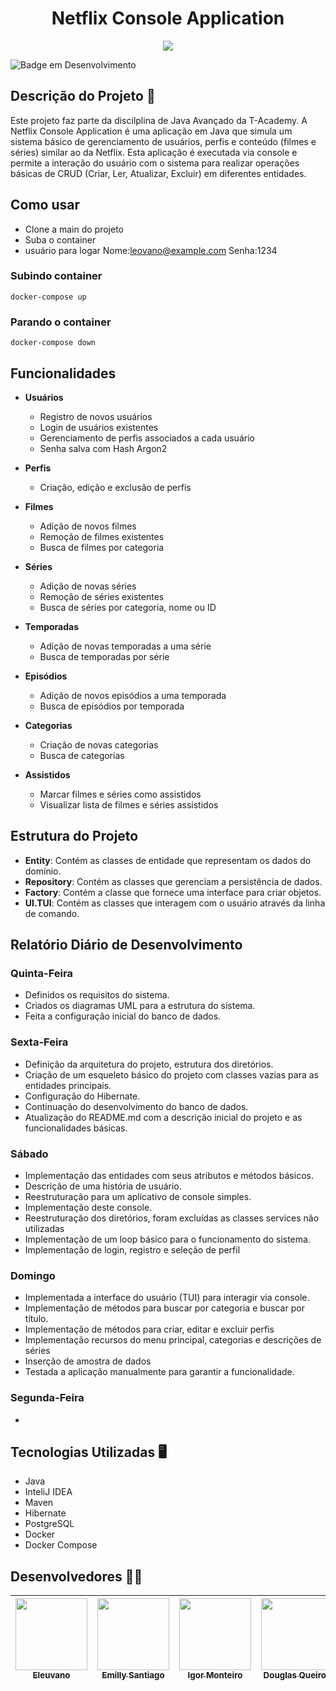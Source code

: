 <h1 align="center" >Netflix Console Application</h1>

<p align="center" >
     <img src="https://github.com/user-attachments/assets/cc11f144-07fd-4992-b728-0a033c2489ea">
</p>

![Badge em Desenvolvimento](http://img.shields.io/static/v1?label=STATUS&message=EM%20DESENVOLVIMENTO&color=GREEN&style=for-the-badge)

## Descrição do Projeto 🚀

Este projeto faz parte da discilplina de Java Avançado da T-Academy. A Netflix Console Application é uma aplicação em Java que simula um sistema básico de gerenciamento de usuários, perfis e conteúdo (filmes e séries) similar ao da Netflix. Esta aplicação é executada via console e permite a interação do usuário com o sistema para realizar operações básicas de CRUD (Criar, Ler, Atualizar, Excluir) em diferentes entidades.

## Como usar
- Clone a main do projeto
- Suba o container
- usuário para logar
  Nome:leovano@example.com
  Senha:1234
### Subindo container
```docker-compose up ```

### Parando o container
```docker-compose down ```
## Funcionalidades
- **Usuários**
  - Registro de novos usuários
  - Login de usuários existentes
  - Gerenciamento de perfis associados a cada usuário
  - Senha salva com Hash Argon2
 
- **Perfis**
  - Criação, edição e exclusão de perfis
 
- **Filmes**
  - Adição de novos filmes
  - Remoção de filmes existentes
  - Busca de filmes por categoria

- **Séries**
  - Adição de novas séries
  - Remoção de séries existentes
  - Busca de séries por categoria, nome ou ID

- **Temporadas**
  - Adição de novas temporadas a uma série
  - Busca de temporadas por série

- **Episódios**
  - Adição de novos episódios a uma temporada
  - Busca de episódios por temporada

- **Categorias**
  - Criação de novas categorias
  - Busca de categorias

- **Assistidos**
  - Marcar filmes e séries como assistidos
  - Visualizar lista de filmes e séries assistidos

## Estrutura do Projeto

- **Entity**: Contém as classes de entidade que representam os dados do domínio.
- **Repository**: Contém as classes que gerenciam a persistência de dados.
- **Factory**: Contém a classe que fornece uma interface para criar objetos.
- **UI.TUI**: Contém as classes que interagem com o usuário através da linha de comando.

## Relatório Diário de Desenvolvimento

### Quinta-Feira 
- Definidos os requisitos do sistema.
- Criados os diagramas UML para a estrutura do sistema.
- Feita a configuração inicial do banco de dados.

### Sexta-Feira
- Definição da arquitetura do projeto, estrutura dos diretórios.
- Criação de um esqueleto básico do projeto com classes vazias para as entidades principais.
- Configuração do Hibernate.
- Continuação do desenvolvimento do banco de dados.
- Atualização do README.md com a descrição inicial do projeto e as funcionalidades básicas.

### Sábado
- Implementação das entidades com seus atributos e métodos básicos.
- Descrição de uma história de usuário.
- Reestruturação para um aplicativo de console simples. 
- Implementação deste console.
- Reestruturação dos diretórios, foram excluídas as classes services não utilizadas
- Implementação de um loop básico para o funcionamento do sistema.
- Implementação de login, registro e seleção de perfil

### Domingo
- Implementada a interface do usuário (TUI) para interagir via console.
- Implementação de métodos para buscar por categoria e buscar por título.
- Implementação de métodos para criar, editar e excluir perfis 
- Implementação recursos do menu principal, categorias e descrições de séries
- Inserção de amostra de dados
- Testada a aplicação manualmente para garantir a funcionalidade.

### Segunda-Feira
- 

## Tecnologias Utilizadas 🖥

- Java
- InteliJ IDEA
- Maven
- Hibernate
- PostgreSQL
- Docker
- Docker Compose

## Desenvolvedores 👩‍💻

| [<img src="https://avatars.githubusercontent.com/u/13321466?v=4" width=115><br><sub>Eleuvano</sub>](https://github.com/leovano)  |  [<img src="https://avatars.githubusercontent.com/u/70452464?v=4" width=115><br><sub>Emilly Santiago</sub>](https://github.com/emillysant)  |  [<img src="https://user-images.githubusercontent.com/95758069/189210989-7918de13-6172-4c19-8a59-8a2b66e64e83.jpg" width=115><br><sub>Igor Monteiro</sub>](https://github.com/igorperonico)  |  [<img src="https://avatars.githubusercontent.com/u/98565751?v=4" width=115><br><sub>Douglas Queiroz</sub>](https://github.com/douglasliman)  |
| :---: | :---: | :---: | :---: |

